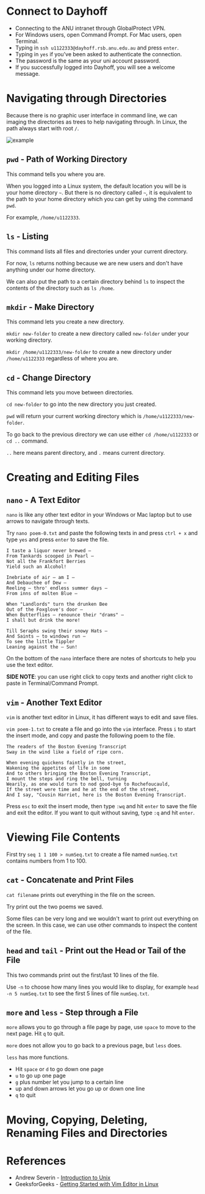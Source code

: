 # Connect to Dayhoff

* Connecting to the ANU intranet through GlobalProtect VPN. 
* For Windows users, open Command Prompt. For Mac users, open Terminal. 
* Typing in ```ssh u1122333@dayhoff.rsb.anu.edu.au``` and press ```enter```. 
* Typing in ```yes``` if you've been asked to authenticate the connection. 
* The password is the same as your uni account password. 
* If you successfully logged into Dayhoff, you will see a welcome message. 

# Navigating through Directories 

Because there is no graphic user interface in command line, we can imaging the directories as trees to help navigating through. In Linux, the path always start with root ```/```. 

![example](https://docs.oracle.com/cd/E19253-01/806-7612/images/Files.fig154.epsi.gif) 

## ```pwd``` - Path of Working Directory 

This command tells you where you are. 

When you logged into a Linux system, the default location you will be is your home directory ```~```. But there is no directory called ```~```, it is equivalent to the path to your home directory which you can get by using the command ```pwd```. 

For example, ```/home/u1122333```.

## ```ls``` - Listing 

This command lists all files and directories under your current directory. 

For now, ```ls``` returns nothing because we are new users and don't have anything under our home directory. 

We can also put the path to a certain directory behind ```ls``` to inspect the contents of the directory such as ```ls /home```. 

## ```mkdir``` - Make Directory 

This command lets you create a new directory.

```mkdir new-folder``` to create a new directory called ```new-folder``` under your working directory.

```mkdir /home/u1122333/new-folder``` to create a new directory under ```/home/u1122333``` regardless of where you are. 

## ```cd``` - Change Directory 

This command lets you move between directories. 

```cd new-folder``` to go into the new directory you just created. 

```pwd``` will return your current working directory which is ```/home/u1122333/new-folder```. 

To go back to the previous directory we can use either ```cd /home/u1122333``` or ```cd ..``` command. 

```..``` here means parent directory, and ```.``` means current directory. 

# Creating and Editing Files 

## ```nano``` - A Text Editor 

```nano``` is like any other text editor in your Windows or Mac laptop but to use arrows to navigate through texts. 

Try ```nano poem-0.txt``` and paste the following texts in and press ```ctrl + x``` and type ```yes``` and press ```enter``` to save the file. 

```
I taste a liquor never brewed – 
From Tankards scooped in Pearl – 
Not all the Frankfort Berries
Yield such an Alcohol!

Inebriate of air – am I – 
And Debauchee of Dew – 
Reeling – thro' endless summer days – 
From inns of molten Blue – 

When "Landlords" turn the drunken Bee
Out of the Foxglove's door – 
When Butterflies – renounce their "drams" – 
I shall but drink the more!

Till Seraphs swing their snowy Hats – 
And Saints – to windows run – 
To see the little Tippler
Leaning against the – Sun!
```

On the bottom of the ```nano``` interface there are notes of shortcuts to help you use the text editor. 

__SIDE NOTE__: you can use right click to copy texts and another right click to paste in Terminal/Command Prompt.

## ```vim``` - Another Text Editor 

```vim``` is another text editor in Linux, it has different ways to edit and save files.

```vim poem-1.txt``` to create a file and go into the ```vim``` interface. Press ```i``` to start the insert mode, and copy and paste the following poem to the file. 

```
The readers of the Boston Evening Transcript
Sway in the wind like a field of ripe corn.

When evening quickens faintly in the street,
Wakening the appetites of life in some
And to others bringing the Boston Evening Transcript,
I mount the steps and ring the bell, turning
Wearily, as one would turn to nod good-bye to Rochefoucauld,
If the street were time and he at the end of the street,
And I say, "Cousin Harriet, here is the Boston Evening Transcript.
```

Press ```esc``` to exit the insert mode, then type ```:wq``` and hit ```enter``` to save the file and exit the editor. If you want to quit without saving, type ```:q``` and hit ```enter```. 

# Viewing File Contents 

First try ```seq 1 1 100 > numSeq.txt``` to create a file named ```numSeq.txt``` contains numbers from 1 to 100. 

## ```cat``` - Concatenate and Print Files 

```cat filename``` prints out everything in the file on the screen. 

Try print out the two poems we saved. 

Some files can be very long and we wouldn't want to print out everything on the screen. In this case, we can use other commands to inspect the content of the file. 

## ```head``` and ```tail``` - Print out the Head or Tail of the File 

This two commands print out the first/last 10 lines of the file. 

Use ```-n``` to choose how many lines you would like to display, for example ```head -n 5 numSeq.txt``` to see the first 5 lines of file ```numSeq.txt```. 

## ```more``` and ```less``` - Step through a File 

```more``` allows you to go through a file page by page, use ```space``` to move to the next page. Hit ```q``` to quit.

```more``` does not allow you to go back to a previous page, but ```less``` does. 

```less``` has more functions. 
* Hit ```space``` or ```d``` to go down one page
* ```u``` to go up one page
* ```g``` plus number let you jump to a certain line
* up and down arrows let you go up or down one line 
* ```q``` to quit 

# Moving, Copying, Deleting, Renaming Files and Directories 


# References

* Andrew Severin - [Introduction to Unix](https://bioinformaticsworkbook.org/Appendix/Unix/unix-basics-1.html#gsc.tab=0) 
* GeeksforGeeks - [Getting Started with Vim Editor in Linux](https://www.geeksforgeeks.org/getting-started-with-vim-editor-in-linux/) 
